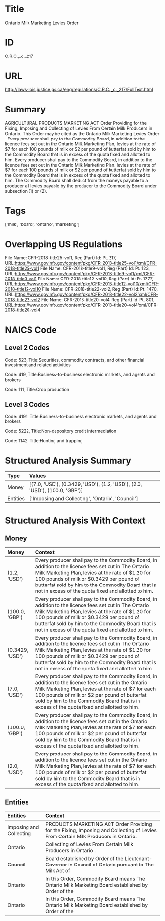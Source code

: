 # Title
Ontario Milk Marketing Levies Order


# ID
C.R.C.,_c._217

# URL
http://laws-lois.justice.gc.ca/eng/regulations/C.R.C.,_c._217/FullText.html


# Summary
AGRICULTURAL PRODUCTS MARKETING ACT Order Providing for the Fixing, Imposing and Collecting of Levies From Certain Milk Producers in Ontario.
This Order may be cited as the  Ontario Milk Marketing Levies Order .
Every producer shall pay to the Commodity Board, in addition to the licence fees set out in the Ontario Milk Marketing Plan, levies at the rate of $7 for each 100 pounds of milk or $2 per pound of butterfat sold by him to the Commodity Board that is in excess of the quota fixed and allotted to him.
Every producer shall pay to the Commodity Board, in addition to the licence fees set out in the Ontario Milk Marketing Plan, levies at the rate of $7 for each 100 pounds of milk or $2 per pound of butterfat sold by him to the Commodity Board that is in excess of the quota fixed and allotted to him.
The Commodity Board shall deduct from the moneys payable to a producer all levies payable by the producer to the Commodity Board under subsection (1) or (2).


# Tags
['milk', 'board', 'ontario', 'marketing']


# Overlapping US Regulations
File Name: CFR-2018-title25-vol1, Reg (Part) Id: Pt. 217, URL:https://www.govinfo.gov/content/pkg/CFR-2018-title25-vol1/xml/CFR-2018-title25-vol1
File Name: CFR-2018-title9-vol1, Reg (Part) Id: Pt. 123, URL:https://www.govinfo.gov/content/pkg/CFR-2018-title9-vol1/xml/CFR-2018-title9-vol1
File Name: CFR-2018-title12-vol10, Reg (Part) Id: Pt. 1777, URL:https://www.govinfo.gov/content/pkg/CFR-2018-title12-vol10/xml/CFR-2018-title12-vol10
File Name: CFR-2018-title22-vol2, Reg (Part) Id: Pt. 1470, URL:https://www.govinfo.gov/content/pkg/CFR-2018-title22-vol2/xml/CFR-2018-title22-vol2
File Name: CFR-2018-title20-vol4, Reg (Part) Id: Pt. 801, URL:https://www.govinfo.gov/content/pkg/CFR-2018-title20-vol4/xml/CFR-2018-title20-vol4



# NAICS Code
## Level 2 Codes
Code: 523, Title:Securities, commodity contracts, and other financial investment and related activities

Code: 419, Title:Business-to-business electronic markets, and agents and brokers

Code: 111, Title:Crop production




## Level 3 Codes
Code: 4191, Title:Business-to-business electronic markets, and agents and brokers

Code: 5222, Title:Non-depository credit intermediation

Code: 1142, Title:Hunting and trapping







# Structured Analysis Summary
| Type     | Values                                                                      |
|:---------|:----------------------------------------------------------------------------|
| Money    | [(7.0, 'USD'), (0.3429, 'USD'), (1.2, 'USD'), (2.0, 'USD'), (100.0, 'GBP')] |
| Entities | ['Imposing and Collecting', 'Ontario', 'Council']                           |


# Structured Analysis With Context
 


## Money
| Money           | Context                                                                                                                                                                                                                                                                                                            |
|:----------------|:-------------------------------------------------------------------------------------------------------------------------------------------------------------------------------------------------------------------------------------------------------------------------------------------------------------------|
| (1.2, 'USD')    | Every producer shall pay to the Commodity Board, in addition to the licence fees set out in The Ontario Milk Marketing Plan, levies at the rate of $1.20 for 100 pounds of milk or $0.3429 per pound of butterfat sold by him to the Commodity Board that is not in excess of the quota fixed and allotted to him. |
| (100.0, 'GBP')  | Every producer shall pay to the Commodity Board, in addition to the licence fees set out in The Ontario Milk Marketing Plan, levies at the rate of $1.20 for 100 pounds of milk or $0.3429 per pound of butterfat sold by him to the Commodity Board that is not in excess of the quota fixed and allotted to him. |
| (0.3429, 'USD') | Every producer shall pay to the Commodity Board, in addition to the licence fees set out in The Ontario Milk Marketing Plan, levies at the rate of $1.20 for 100 pounds of milk or $0.3429 per pound of butterfat sold by him to the Commodity Board that is not in excess of the quota fixed and allotted to him. |
| (7.0, 'USD')    | Every producer shall pay to the Commodity Board, in addition to the licence fees set out in the Ontario Milk Marketing Plan, levies at the rate of $7 for each 100 pounds of milk or $2 per pound of butterfat sold by him to the Commodity Board that is in excess of the quota fixed and allotted to him.        |
| (100.0, 'GBP')  | Every producer shall pay to the Commodity Board, in addition to the licence fees set out in the Ontario Milk Marketing Plan, levies at the rate of $7 for each 100 pounds of milk or $2 per pound of butterfat sold by him to the Commodity Board that is in excess of the quota fixed and allotted to him.        |
| (2.0, 'USD')    | Every producer shall pay to the Commodity Board, in addition to the licence fees set out in the Ontario Milk Marketing Plan, levies at the rate of $7 for each 100 pounds of milk or $2 per pound of butterfat sold by him to the Commodity Board that is in excess of the quota fixed and allotted to him.        |


## Entities
| Entities                | Context                                                                                                                           |
|:------------------------|:----------------------------------------------------------------------------------------------------------------------------------|
| Imposing and Collecting | PRODUCTS MARKETING ACT Order Providing for the Fixing, Imposing and Collecting  of Levies From Certain Milk Producers in Ontario. |
| Ontario                 | Collecting of Levies From Certain Milk Producers in Ontario .                                                                     |
| Council                 | Board established by Order of the Lieutenant-Governor in Council of Ontario pursuant to The Milk Act of                           |
| Ontario                 | In this Order, Commodity Board  means The  Ontario Milk Marketing Board established by Order of the                               |
| Ontario                 | In this Order, Commodity Board  means The  Ontario Milk Marketing Board established by Order of the                               |


